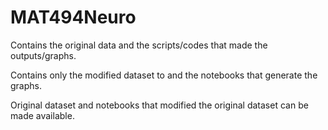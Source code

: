 # MAT494Neuro
Contains the original data and the scripts/codes that made the outputs/graphs.


Contains only the modified dataset to and the notebooks that generate the graphs.



Original dataset and notebooks that modified the original dataset can be made available.


